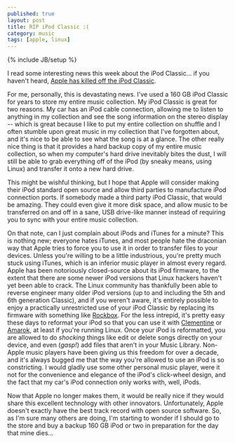```yaml
---
published: true
layout: post
title: RIP iPod Classic :(
category: music
tags: [apple, linux]
---
```


{% include JB/setup %}

I read some interesting news this week about the iPod Classic... if you haven't heard, [Apple has killed off the iPod Classic](http://www.latimes.com/business/hiltzik/la-fi-mh-rip-the-apple-ipod-20012014-20140911-column.html).

For me, personally, this is devastating news. I've used a 160 GB iPod Classic for years to store my entire music collection. My iPod Classic is great for two reasons. My car has an iPod cable connection, allowing me to listen to anything in my collection and see the song information on the stereo display -- which is great because I like to put my entire collection on shuffle and I often stumble upon great music in my collection that I've forgotten about, and it's nice to be able to see what the song is at a glance. The other really nice thing is that it provides a hard backup copy of my entire music collection, so when my computer's hard drive inevitably bites the dust, I will still be able to grab everything off of the iPod (by sneaky means, using Linux) and transfer it onto a new hard drive.

This might be wishful thinking, but I hope that Apple will consider making their iPod standard open source and allow third parties to manufacture iPod connection ports. If somebody made a third party iPod Classic, that would be amazing. They could even give it more disk space, and allow music to be transferred on and off in a sane, USB drive-like manner instead of requiring you to sync with your entire music collection.

On that note, can I just complain about iPods and iTunes for a minute? This is nothing new; everyone hates iTunes, and most people hate the draconian way that Apple tries to force you to use it in order to transfer files to your devices. Unless you're willing to be a little industrious, you're pretty much stuck using iTunes, which is an inferior music player in almost every regard. Apple has been notoriously closed-source about its iPod firmware, to the extent that there are some newer iPod versions that Linux hackers haven't yet been able to crack. The Linux community has thankfully been able to reverse engineer many older iPod versions (up to and including the 5th and 6th generation Classic), and if you weren't aware, it's entirely possible to enjoy a practically unrestricted use of your iPod Classic by replacing its firmware with something like [Rockbox](http://www.rockbox.org). For the less intrepid, it's pretty easy these days to reformat your iPod so that you can use it with [Clementine](http://www.clementine-player.org) or [Amarok](http://amarok.kde.org), at least if you're running Linux. Once your iPod is reformatted, you are allowed to do *shocking* things like edit or delete songs directly on your device, and even (*gasp!*) add files that aren't in your Music Library. Non-Apple music players have been giving us this freedom for over a decade, and it's always bugged me that the way you're allowed to use an iPod is so constricting. I would gladly use some other personal music player, were it not for the convenience and elegance of the iPod's click-wheel design, and the fact that my car's iPod connection only works with, well, iPods.

Now that Apple no longer makes them, it would be really nice if they would share this excellent technology with other innovators. Unfortunately, Apple doesn't exactly have the best track record with open source software. So, as I'm sure many others are doing, I'm starting to wonder if I should go to the store and buy a backup 160 GB iPod or two in preparation for the day that mine dies...